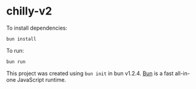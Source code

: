 # chilly-v2

To install dependencies:

```bash
bun install
```

To run:

```bash
bun run
```

This project was created using `bun init` in bun v1.2.4. [Bun](https://bun.sh) is a fast all-in-one JavaScript runtime.
